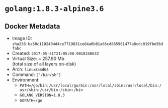 # `golang:1.8.3-alpine3.6`

## Docker Metadata

- Image ID: `sha256:ba50c1102404d4ce7719831ce64a0b81a65cd865961477a8cdc019fbe56dfabc`
- Created: `2017-05-31T21:05:08.901824063Z`
- Virtual Size: ~ 257.90 Mb  
  (total size of all layers on-disk)
- Arch: `linux`/`amd64`
- Command: `["/bin/sh"]`
- Environment:
  - `PATH=/go/bin:/usr/local/go/bin:/usr/local/sbin:/usr/local/bin:/usr/sbin:/usr/bin:/sbin:/bin`
  - `GOLANG_VERSION=1.8.3`
  - `GOPATH=/go`
